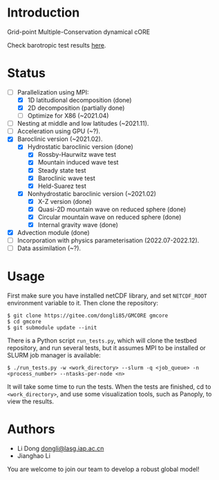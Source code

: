 # Introduction

Grid-point Multiple-Conservation dynamical cORE

Check barotropic test results [here](https://github.com/gmcore-project/gmcore/wiki/Test-Archive).

# Status

- [ ] Parallelization using MPI:
  - [X] 1D latitudional decomposition (done)
  - [X] 2D decomposition (partially done)
  - [ ] Optimize for X86 (~2021.04)
- [ ] Nesting at middle and low latitudes (~2021.11).
- [ ] Acceleration using GPU (~?).
- [X] Baroclinic version (~2021.02).
  - [X] Hydrostatic baroclinic version (done)
    - [X] Rossby-Haurwitz wave test
    - [X] Mountain induced wave test
    - [X] Steady state test
    - [X] Baroclinic wave test
    - [X] Held-Suarez test 
  - [X] Nonhydrostatic baroclinic version (~2021.02)
    - [X] X-Z version (done)
    - [X] Quasi-2D mountain wave on reduced sphere (done)
    - [X] Circular mountain wave on reduced sphere (done)
    - [X] Internal gravity wave (done)
- [X] Advection module (done)
- [ ] Incorporation with physics parameterisation (2022.07-2022.12).
- [ ] Data assimilation (~?).

# Usage

First make sure you have installed netCDF library, and set `NETCDF_ROOT` environment variable to it. Then clone the repository:
```
$ git clone https://gitee.com/dongli85/GMCORE gmcore
$ cd gmcore
$ git submodule update --init
```
There is a Python script `run_tests.py`, which will clone the testbed repository, and run several tests, but it assumes MPI to be installed or SLURM job manager is available:
```
$ ./run_tests.py -w <work_directory> --slurm -q <job_queue> -n <process_number> --ntasks-per-node <n>
```
It will take some time to run the tests. When the tests are finished, cd to `<work_directory>`, and use some visualization tools, such as Panoply, to view the results.

# Authors

- Li Dong <dongli@lasg.iap.ac.cn>
- Jianghao Li

You are welcome to join our team to develop a robust global model!
